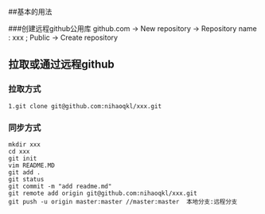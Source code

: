 ##基本的用法

###创建远程github公用库
github.com -> New repository -> Repository name :  xxx ; Public -> Create repository

## 拉取或通过远程github

### 拉取方式
```
1.git clone git@github.com:nihaoqkl/xxx.git 
```


### 同步方式
```
mkdir xxx
cd xxx
git init
vim README.MD
git add .
git status
git commit -m "add readme.md"
git remote add origin git@github.com:nihaoqkl/xxx.git
git push -u origin master:master //master:master  本地分支:远程分支
```

